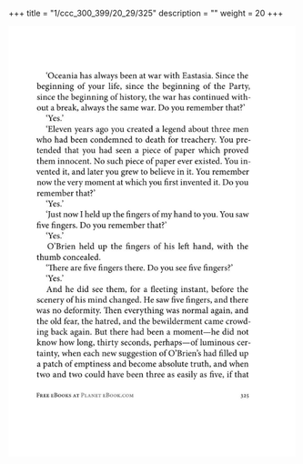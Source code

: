 +++
title = "1/ccc_300_399/20_29/325"
description = ""
weight = 20
+++

<img class="center-fit-jpg" src="/jpg_/out_jpg_1984__325.jpg" ></img>

